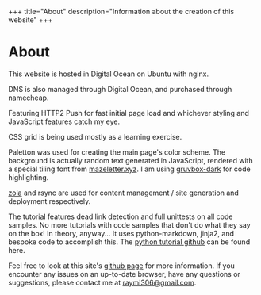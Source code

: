 +++
title="About"
description="Information about the creation of this website"
+++

# About
This website is hosted in Digital Ocean on Ubuntu with nginx.

DNS is also managed through Digital Ocean, and purchased through namecheap.

Featuring HTTP2 Push for fast initial page load and whichever styling and JavaScript features catch my eye.

CSS grid is being used mostly as a learning exercise.

Paletton was used for creating the main page's color scheme.
The background is actually random text generated in JavaScript, rendered with a special tiling font from [mazeletter.xyz](http://mazeletter.xyz).
I am using [gruvbox-dark](https://github.com/morhetz/gruvbox) for code highlighting.

[zola](https://www.getzola.org/) and rsync are used for content management / site generation and deployment respectively.

The tutorial features dead link detection and full unittests on all code samples.
No more tutorials with code samples that don't do what they say on the box! In theory, anyway...
It uses python-markdown, jinja2, and bespoke code to accomplish this.
The [python tutorial github](https://github.com/Raymi306/python-tutorial) can be found here.

Feel free to look at this site's [github page](https://github.com/Raymi306/personal-site) for more information.
If you encounter any issues on an up-to-date browser, have any questions or suggestions, please contact me at [raymi306@gmail.com](mailto:raymi306@gmail.com).
